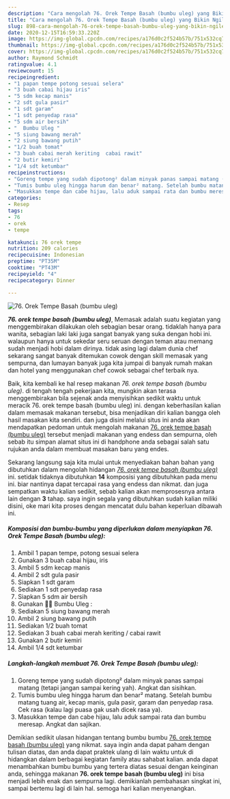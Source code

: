 ```yaml
---
description: "Cara mengolah 76. Orek Tempe Basah (bumbu uleg) yang Bikin Ngiler"
title: "Cara mengolah 76. Orek Tempe Basah (bumbu uleg) yang Bikin Ngiler"
slug: 898-cara-mengolah-76-orek-tempe-basah-bumbu-uleg-yang-bikin-ngiler
date: 2020-12-15T16:59:33.220Z
image: https://img-global.cpcdn.com/recipes/a176d0c2f524b57b/751x532cq70/76-orek-tempe-basah-bumbu-uleg-foto-resep-utama.jpg
thumbnail: https://img-global.cpcdn.com/recipes/a176d0c2f524b57b/751x532cq70/76-orek-tempe-basah-bumbu-uleg-foto-resep-utama.jpg
cover: https://img-global.cpcdn.com/recipes/a176d0c2f524b57b/751x532cq70/76-orek-tempe-basah-bumbu-uleg-foto-resep-utama.jpg
author: Raymond Schmidt
ratingvalue: 4.1
reviewcount: 15
recipeingredient:
- "1 papan tempe potong sesuai selera"
- "3 buah cabai hijau iris"
- "5 sdm kecap manis"
- "2 sdt gula pasir"
- "1 sdt garam"
- "1 sdt penyedap rasa"
- "5 sdm air bersih"
- "  Bumbu Uleg "
- "5 siung bawang merah"
- "2 siung bawang putih"
- "1/2 buah tomat"
- "3 buah cabai merah keriting  cabai rawit"
- "2 butir kemiri"
- "1/4 sdt ketumbar"
recipeinstructions:
- "Goreng tempe yang sudah dipotong² dalam minyak panas sampai matang (tetapi jangan sampai kering yah). Angkat dan sisihkan."
- "Tumis bumbu uleg hingga harum dan benar² matang. Setelah bumbu matang tuang air, kecap manis, gula pasir, garam dan penyedap rasa. Cek rasa (kalau lagi puasa gak usah dicek rasa ya)."
- "Masukkan tempe dan cabe hijau, lalu aduk sampai rata dan bumbu meresap. Angkat dan sajikan."
categories:
- Resep
tags:
- 76
- orek
- tempe

katakunci: 76 orek tempe 
nutrition: 209 calories
recipecuisine: Indonesian
preptime: "PT35M"
cooktime: "PT43M"
recipeyield: "4"
recipecategory: Dinner

---
```



![76. Orek Tempe Basah (bumbu uleg)](https://img-global.cpcdn.com/recipes/a176d0c2f524b57b/751x532cq70/76-orek-tempe-basah-bumbu-uleg-foto-resep-utama.jpg)

<b><i>76. orek tempe basah (bumbu uleg)</i></b>, Memasak adalah suatu kegiatan yang menggembirakan dilakukan oleh sebagian besar orang. tidaklah hanya para wanita, sebagian laki laki juga sangat banyak yang suka dengan hobi ini. walaupun hanya untuk sekedar seru seruan dengan teman atau memang sudah menjadi hobi dalam dirinya. tidak asing lagi dalam dunia chef sekarang sangat banyak ditemukan cowok dengan skill memasak yang sempurna, dan lumayan banyak juga kita jumpai di banyak rumah makan dan hotel yang menggunakan chef cowok sebagai chef terbaik nya.

Baik, kita kembali ke hal resep makanan <i>76. orek tempe basah (bumbu uleg)</i>. di tengah tengah pekerjaan kita, mungkin akan terasa menggembirakan bila sejenak anda menyisihkan sedikit waktu untuk meracik 76. orek tempe basah (bumbu uleg) ini. dengan keberhasilan kalian dalam memasak makanan tersebut, bisa menjadikan diri kalian bangga oleh hasil masakan kita sendiri. dan juga disini melalui situs ini anda akan mendapatkan pedoman untuk mengolah makanan <u>76. orek tempe basah (bumbu uleg)</u> tersebut menjadi makanan yang endess dan sempurna, oleh sebab itu simpan alamat situs ini di handphone anda sebagai salah satu rujukan anda dalam membuat masakan baru yang endes.




Sekarang langsung saja kita mulai untuk menyediakan bahan bahan yang dibutuhkan dalam mengolah hidangan <u><i>76. orek tempe basah (bumbu uleg)</i></u> ini. setidak tidaknya dibutuhkan <b>14</b> komposisi yang dibutuhkan pada menu ini. biar nantinya dapat tercapai rasa yang endess dan nikmat. dan juga sempatkan waktu kalian sedikit, sebab kalian akan memprosesnya antara lain dengan <b>3</b> tahap. saya ingin segala yang dibutuhkan sudah kalian miliki disini, oke mari kita proses dengan mencatat dulu bahan keperluan dibawah ini.

<!--inarticleads1-->

##### Komposisi dan bumbu-bumbu yang diperlukan dalam menyiapkan 76. Orek Tempe Basah (bumbu uleg):

1. Ambil 1 papan tempe, potong sesuai selera
1. Gunakan 3 buah cabai hijau, iris
1. Ambil 5 sdm kecap manis
1. Ambil 2 sdt gula pasir
1. Siapkan 1 sdt garam
1. Sediakan 1 sdt penyedap rasa
1. Siapkan 5 sdm air bersih
1. Gunakan  👩‍🍳 Bumbu Uleg :
1. Sediakan 5 siung bawang merah
1. Ambil 2 siung bawang putih
1. Sediakan 1/2 buah tomat
1. Sediakan 3 buah cabai merah keriting / cabai rawit
1. Gunakan 2 butir kemiri
1. Ambil 1/4 sdt ketumbar




<!--inarticleads2-->

##### Langkah-langkah membuat 76. Orek Tempe Basah (bumbu uleg):

1. Goreng tempe yang sudah dipotong² dalam minyak panas sampai matang (tetapi jangan sampai kering yah). Angkat dan sisihkan.
1. Tumis bumbu uleg hingga harum dan benar² matang. Setelah bumbu matang tuang air, kecap manis, gula pasir, garam dan penyedap rasa. Cek rasa (kalau lagi puasa gak usah dicek rasa ya).
1. Masukkan tempe dan cabe hijau, lalu aduk sampai rata dan bumbu meresap. Angkat dan sajikan.




Demikian sedikit ulasan hidangan tentang bumbu bumbu <u>76. orek tempe basah (bumbu uleg)</u> yang nikmat. saya ingin anda dapat paham dengan tulisan diatas, dan anda dapat praktek ulang di lain waktu untuk di hidangkan dalam berbagai kegiatan family atau sahabat kalian. anda dapat menambahkan bumbu bumbu yang tertera diatas sesuai dengan keinginan anda, sehingga makanan <b>76. orek tempe basah (bumbu uleg)</b> ini bisa menjadi lebih enak dan sempurna lagi. demikianlah pembahasan singkat ini, sampai bertemu lagi di lain hal. semoga hari kalian menyenangkan.

